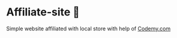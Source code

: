 # Affiliate-site :money_mouth_face:                                                                                                                                                                                                                   
Simple website affiliated with local store
 with help of <a href="http://johnelder.com/">Codemy.com</a>
